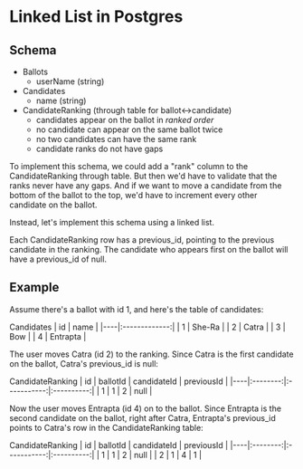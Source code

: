 # Linked List in Postgres

## Schema

- Ballots
  - userName (string)
- Candidates
  - name (string)
- CandidateRanking (through table for ballot<->candidate)
  - candidates appear on the ballot in *ranked order*
  - no candidate can appear on the same ballot twice
  - no two candidates can have the same rank
  - candidate ranks do not have gaps


To implement this schema, we could add a "rank" column to the CandidateRanking through table. But then we'd have to validate that the ranks never have any gaps. And if we want to move a candidate from the bottom of the ballot to the top, we'd have to increment every other candidate on the ballot.

Instead, let's implement this schema using a linked list.

Each CandidateRanking row has a previous_id, pointing to the previous candidate in the ranking. The candidate who appears first on the ballot will have a previous_id of null.

## Example

Assume there's a ballot with id 1, and here's the table of candidates:

Candidates
| id |      name     |
|----|:-------------:|
|  1 |    She-Ra     |
|  2 |    Catra      |
|  3 |    Bow        |
|  4 |    Entrapta   |

The user moves Catra (id 2) to the ranking. Since Catra is the first candidate on the ballot, Catra's previous_id is null:

CandidateRanking
| id | ballotId | candidateId | previousId |
|----|:--------:|:-----------:|:----------:|
| 1  |     1    |      2      |    null    |

Now the user moves Entrapta (id 4) on to the ballot. Since Entrapta is the second candidate on the ballot, right after Catra, Entrapta's previous_id points to Catra's row in the CandidateRanking table:

CandidateRanking
| id | ballotId | candidateId | previousId |
|----|:--------:|:-----------:|:----------:|
| 1  |     1    |      2      |    null    |
| 2  |     1    |      4      |     1      |
